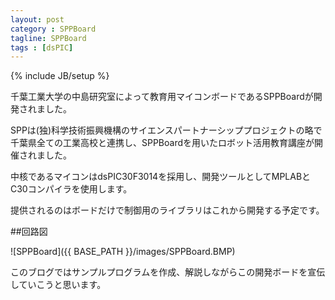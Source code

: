 ```yaml
---
layout: post
category : SPPBoard
tagline: SPPBoard
tags : [dsPIC]
---
```


{% include JB/setup %}

千葉工業大学の中島研究室によって教育用マイコンボードであるSPPBoardが開発されました。

SPPは(独)科学技術振興機構のサイエンスパートナーシッププロジェクトの略で千葉県全ての工業高校と連携し、SPPBoardを用いたロボット活用教育講座が開催されました。

中核であるマイコンはdsPIC30F3014を採用し、開発ツールとしてMPLABとC30コンパイラを使用します。

提供されるのはボードだけで制御用のライブラリはこれから開発する予定です。

##回路図

![SPPBoard]({{ BASE_PATH }}/images/SPPBoard.BMP)

このブログではサンプルプログラムを作成、解説しながらこの開発ボードを宣伝していこうと思います。

